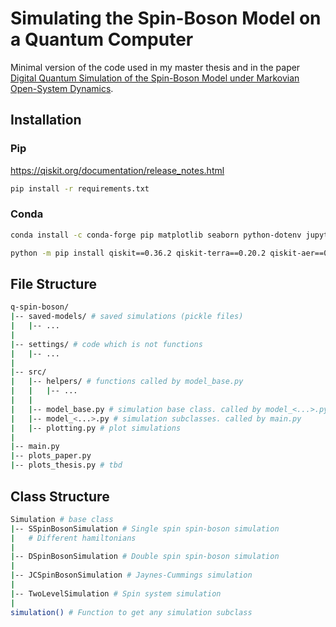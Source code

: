 # Simulating the Spin-Boson Model on a Quantum Computer

Minimal version of the code used in my master thesis and in the paper [Digital Quantum Simulation of the Spin-Boson Model under Markovian Open-System Dynamics](https://www.mdpi.com/1099-4300/24/12/1766).

## Installation

### Pip

<https://qiskit.org/documentation/release_notes.html>

```bash
pip install -r requirements.txt
```

### Conda

```bash
conda install -c conda-forge pip matplotlib seaborn python-dotenv jupyter notebook qutip -y

python -m pip install qiskit==0.36.2 qiskit-terra==0.20.2 qiskit-aer==0.10.4 qiskit-ignis==0.7.1 qiskit-ibmq-provider==0.19.1 qiskit-experiments pylatexenc matplotlib seaborn python-dotenv jupyter notebook qutip mypy pylint
```

## File Structure

```bash
q-spin-boson/
|-- saved-models/ # saved simulations (pickle files)
|   |-- ...
|
|-- settings/ # code which is not functions
|   |-- ...
|
|-- src/
|   |-- helpers/ # functions called by model_base.py
|   |   |-- ...
|   |
|   |-- model_base.py # simulation base class. called by model_<...>.py
|   |-- model_<...>.py # simulation subclasses. called by main.py
|   |-- plotting.py # plot simulations
|
|-- main.py
|-- plots_paper.py
|-- plots_thesis.py # tbd
```

## Class Structure

```bash
Simulation # base class
|-- SSpinBosonSimulation # Single spin spin-boson simulation
|   # Different hamiltonians
|
|-- DSpinBosonSimulation # Double spin spin-boson simulation
|
|-- JCSpinBosonSimulation # Jaynes-Cummings simulation 
|
|-- TwoLevelSimulation # Spin system simulation 
|
simulation() # Function to get any simulation subclass
```
